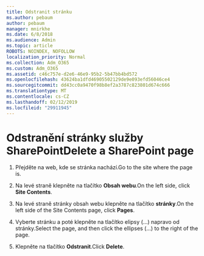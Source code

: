 ```yaml
---
title: Odstranit stránku
ms.author: pebaum
author: pebaum
manager: mnirkhe
ms.date: 6/8/2018
ms.audience: Admin
ms.topic: article
ROBOTS: NOINDEX, NOFOLLOW
localization_priority: Normal
ms.collection: Adm_O365
ms.custom: Adm_O365
ms.assetid: c46c757e-d2e6-46e9-95b2-5b47bb4bd572
ms.openlocfilehash: 43624ba1dfd46905502129de9e093efd56046ce4
ms.sourcegitcommit: dd43cc0a9470f98b8ef2a3787c823801d674c666
ms.translationtype: MT
ms.contentlocale: cs-CZ
ms.lasthandoff: 02/12/2019
ms.locfileid: "29911945"
---
```

# <a name="delete-a-sharepoint-page"></a><span data-ttu-id="dd597-102">Odstranění stránky služby SharePoint</span><span class="sxs-lookup"><span data-stu-id="dd597-102">Delete a SharePoint page</span></span>

1. <span data-ttu-id="dd597-103">Přejděte na web, kde se stránka nachází.</span><span class="sxs-lookup"><span data-stu-id="dd597-103">Go to the site where the page is.</span></span>
    
2. <span data-ttu-id="dd597-104">Na levé straně klepněte na tlačítko **Obsah webu**.</span><span class="sxs-lookup"><span data-stu-id="dd597-104">On the left side, click **Site Contents**.</span></span>
    
3. <span data-ttu-id="dd597-105">Na levé straně stránky obsah webu klepněte na tlačítko **stránky**.</span><span class="sxs-lookup"><span data-stu-id="dd597-105">On the left side of the Site Contents page, click **Pages**.</span></span>
    
4. <span data-ttu-id="dd597-106">Vyberte stránku a poté klepněte na tlačítko elipsy (...) napravo od stránky.</span><span class="sxs-lookup"><span data-stu-id="dd597-106">Select the page, and then click the ellipses (...) to the right of the page.</span></span>
    
5. <span data-ttu-id="dd597-107">Klepněte na tlačítko **Odstranit**.</span><span class="sxs-lookup"><span data-stu-id="dd597-107">Click **Delete**.</span></span>
    

